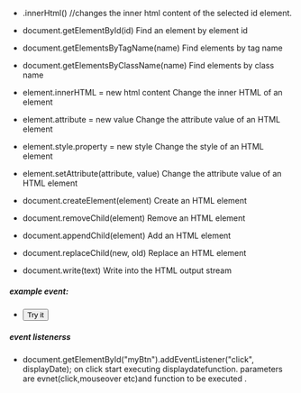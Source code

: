 - .innerHtml() //changes the inner html content of the selected id element.

- document.getElementById(id)	Find an element by element id
- document.getElementsByTagName(name)	Find elements by tag name
- document.getElementsByClassName(name)	Find elements by class name
- element.innerHTML =  new html content	Change the inner HTML of an element
- element.attribute = new value	Change the attribute value of an HTML element
- element.style.property = new style	Change the style of an HTML element
- element.setAttribute(attribute, value)	Change the attribute value of an HTML element
- document.createElement(element)	Create an HTML element
- document.removeChild(element)	Remove an HTML element
- document.appendChild(element)	Add an HTML element
- document.replaceChild(new, old)	Replace an HTML element
- document.write(text)	Write into the HTML output stream
##### example event:
- <button onclick="displayDate()">Try it</button>
##### event listenerss
- document.getElementById("myBtn").addEventListener("click", displayDate);
 on click start executing displaydatefunction.
 parameters are evnet(click,mouseover etc)and function to be executed .
